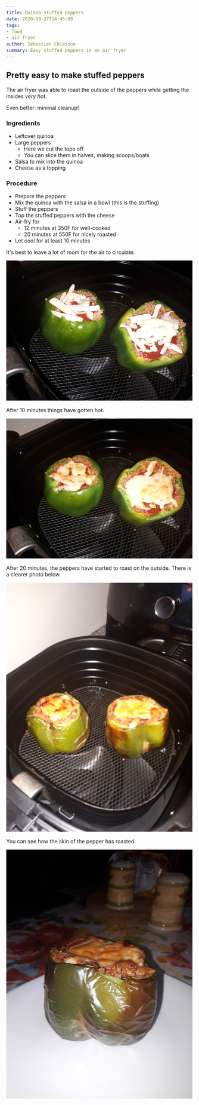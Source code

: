 ```yaml
---
title: Quinoa-stuffed peppers
date: 2020-09-27T14:45:00
tags:
- food
- air fryer
author: Sebastien Chiasson
summary: Easy stuffed peppers in an air fryer
---
```


## Pretty easy to make stuffed peppers

The air fryer was able to roast the outside of the peppers while getting the insides *very hot*.

Even better: minimal cleanup!

### Ingredients

  * Leftover quinoa
  * Large peppers
    * Here we cut the tops off
    * You can slice them in halves, making scoops/boats
  * Salsa to mix into the quinoa
  * Cheese as a topping

### Procedure

  * Prepare the peppers
  * Mix the quinoa with the salsa in a bowl (this is the stuffing)
  * Stuff the peppers
  * Top the stuffed peppers with the cheese
  * Air-fry for
    * 12 minutes at 350F for well-cooked
    * 20 minutes at 550F for nicely roasted
  * Let cool for at least 10 minutes

It's best to leave a lot of room for the air to circulate.

![Raw peppers](images/20200915_182248.jpg)

After 10 minutes things have gotten hot.

![After 10 minutes at 350F](images/20200915_183222.jpg)

After 20 minutes, the peppers have started to roast on the outside. There is a clearer photo below.

![After 20 minutes at 350F](images/20200915_184237.jpg)

You can see how the skin of the pepper has roasted.

![Nicely roasted peppers](images/20200915_184458.jpg)

